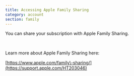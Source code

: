 ```yaml
---
title: Accessing Apple Family Sharing
category: account
section: family
---
```

You can share your subscription with Apple Family Sharing.


 


Learn more about Apple Family Sharing here:


[https://www.apple.com/family\-sharing/](https://support.apple.com/HT203046)


 

